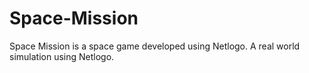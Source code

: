 # Space-Mission
Space  Mission is a space game developed using Netlogo. A  real world simulation using Netlogo.
